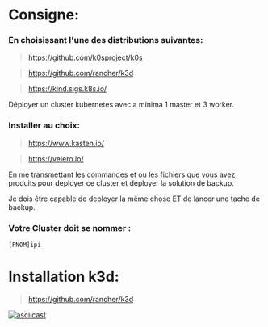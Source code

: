 # Consigne:

### En choisissant l'une des distributions suivantes:

> https://github.com/k0sproject/k0s

> https://github.com/rancher/k3d

> https://kind.sigs.k8s.io/

 Déployer un cluster kubernetes avec a minima 1 master et 3 worker.

### Installer au choix:

> https://www.kasten.io/

> https://velero.io/

En me transmettant les commandes et ou les fichiers que vous avez produits pour deployer ce cluster et deployer la solution de backup.

Je dois être capable de deployer la même chose ET de lancer une tache de backup.

### Votre Cluster doit se nommer : 
```[PNOM]ipi```

# Installation k3d:

> https://github.com/rancher/k3d

[![asciicast](https://asciinema.org/a/JIgELGMGBydFVG3AK9VRwYaKD.svg)](https://asciinema.org/a/JIgELGMGBydFVG3AK9VRwYaKD)